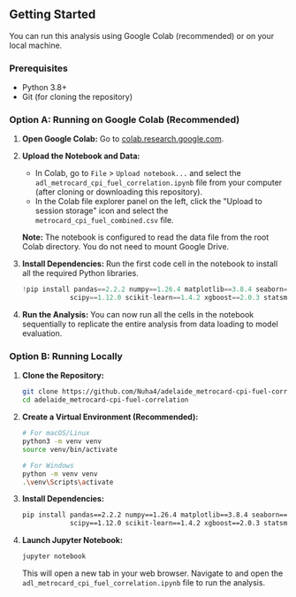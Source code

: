 
## Getting Started

You can run this analysis using Google Colab (recommended) or on your local machine.

### Prerequisites
-   Python 3.8+
-   Git (for cloning the repository)

### Option A: Running on Google Colab (Recommended)

1.  **Open Google Colab:**
    Go to [colab.research.google.com](https://colab.research.google.com).

2.  **Upload the Notebook and Data:**
    -   In Colab, go to `File` > `Upload notebook...` and select the `adl_metrocard_cpi_fuel_correlation.ipynb` file from your computer (after cloning or downloading this repository).
    -   In the Colab file explorer panel on the left, click the "Upload to session storage" icon and select the `metrocard_cpi_fuel_combined.csv` file.

    **Note:** The notebook is configured to read the data file from the root Colab directory. You do not need to mount Google Drive.

3.  **Install Dependencies:**
    Run the first code cell in the notebook to install all the required Python libraries.
    ```python
    !pip install pandas==2.2.2 numpy==1.26.4 matplotlib==3.8.4 seaborn==0.13.2 \
                scipy==1.12.0 scikit-learn==1.4.2 xgboost==2.0.3 statsmodels==0.14.2
    ```

4.  **Run the Analysis:**
    You can now run all the cells in the notebook sequentially to replicate the entire analysis from data loading to model evaluation.

### Option B: Running Locally

1.  **Clone the Repository:**
    ```bash
    git clone https://github.com/Nuha4/adelaide_metrocard-cpi-fuel-correlation.git
    cd adelaide_metrocard-cpi-fuel-correlation
    ```

2.  **Create a Virtual Environment (Recommended):**
    ```bash
    # For macOS/Linux
    python3 -m venv venv
    source venv/bin/activate

    # For Windows
    python -m venv venv
    .\venv\Scripts\activate
    ```

3.  **Install Dependencies:**
    ```bash
    pip install pandas==2.2.2 numpy==1.26.4 matplotlib==3.8.4 seaborn==0.13.2 \
                scipy==1.12.0 scikit-learn==1.4.2 xgboost==2.0.3 statsmodels==0.14.2
    ```

4.  **Launch Jupyter Notebook:**
    ```bash
    jupyter notebook
    ```
    This will open a new tab in your web browser. Navigate to and open the `adl_metrocard_cpi_fuel_correlation.ipynb` file to run the analysis.
